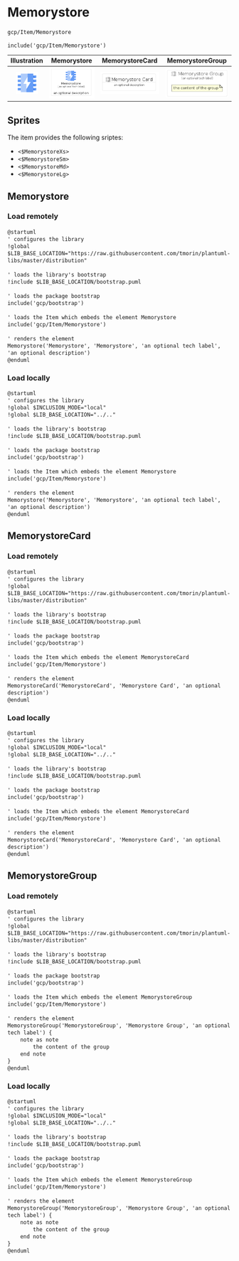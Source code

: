 # Memorystore


```text
gcp/Item/Memorystore
```

```text
include('gcp/Item/Memorystore')
```



| Illustration | Memorystore | MemorystoreCard | MemorystoreGroup |
| :---: | :---: | :---: | :---: |
| ![illustration for Illustration](../../gcp/Item/Memorystore.png) | ![illustration for Memorystore](../../gcp/Item/Memorystore.Local.png) | ![illustration for MemorystoreCard](../../gcp/Item/MemorystoreCard.Local.png) | ![illustration for MemorystoreGroup](../../gcp/Item/MemorystoreGroup.Local.png) |



## Sprites
The item provides the following sriptes:

- `<$MemorystoreXs>`
- `<$MemorystoreSm>`
- `<$MemorystoreMd>`
- `<$MemorystoreLg>`





## Memorystore

### Load remotely
```plantuml
@startuml
' configures the library
!global $LIB_BASE_LOCATION="https://raw.githubusercontent.com/tmorin/plantuml-libs/master/distribution"

' loads the library's bootstrap
!include $LIB_BASE_LOCATION/bootstrap.puml

' loads the package bootstrap
include('gcp/bootstrap')

' loads the Item which embeds the element Memorystore
include('gcp/Item/Memorystore')

' renders the element
Memorystore('Memorystore', 'Memorystore', 'an optional tech label', 'an optional description')
@enduml
```

### Load locally
```plantuml
@startuml
' configures the library
!global $INCLUSION_MODE="local"
!global $LIB_BASE_LOCATION="../.."

' loads the library's bootstrap
!include $LIB_BASE_LOCATION/bootstrap.puml

' loads the package bootstrap
include('gcp/bootstrap')

' loads the Item which embeds the element Memorystore
include('gcp/Item/Memorystore')

' renders the element
Memorystore('Memorystore', 'Memorystore', 'an optional tech label', 'an optional description')
@enduml
```

## MemorystoreCard

### Load remotely
```plantuml
@startuml
' configures the library
!global $LIB_BASE_LOCATION="https://raw.githubusercontent.com/tmorin/plantuml-libs/master/distribution"

' loads the library's bootstrap
!include $LIB_BASE_LOCATION/bootstrap.puml

' loads the package bootstrap
include('gcp/bootstrap')

' loads the Item which embeds the element MemorystoreCard
include('gcp/Item/Memorystore')

' renders the element
MemorystoreCard('MemorystoreCard', 'Memorystore Card', 'an optional description')
@enduml
```

### Load locally
```plantuml
@startuml
' configures the library
!global $INCLUSION_MODE="local"
!global $LIB_BASE_LOCATION="../.."

' loads the library's bootstrap
!include $LIB_BASE_LOCATION/bootstrap.puml

' loads the package bootstrap
include('gcp/bootstrap')

' loads the Item which embeds the element MemorystoreCard
include('gcp/Item/Memorystore')

' renders the element
MemorystoreCard('MemorystoreCard', 'Memorystore Card', 'an optional description')
@enduml
```

## MemorystoreGroup

### Load remotely
```plantuml
@startuml
' configures the library
!global $LIB_BASE_LOCATION="https://raw.githubusercontent.com/tmorin/plantuml-libs/master/distribution"

' loads the library's bootstrap
!include $LIB_BASE_LOCATION/bootstrap.puml

' loads the package bootstrap
include('gcp/bootstrap')

' loads the Item which embeds the element MemorystoreGroup
include('gcp/Item/Memorystore')

' renders the element
MemorystoreGroup('MemorystoreGroup', 'Memorystore Group', 'an optional tech label') {
    note as note
        the content of the group
    end note
}
@enduml
```

### Load locally
```plantuml
@startuml
' configures the library
!global $INCLUSION_MODE="local"
!global $LIB_BASE_LOCATION="../.."

' loads the library's bootstrap
!include $LIB_BASE_LOCATION/bootstrap.puml

' loads the package bootstrap
include('gcp/bootstrap')

' loads the Item which embeds the element MemorystoreGroup
include('gcp/Item/Memorystore')

' renders the element
MemorystoreGroup('MemorystoreGroup', 'Memorystore Group', 'an optional tech label') {
    note as note
        the content of the group
    end note
}
@enduml
```

